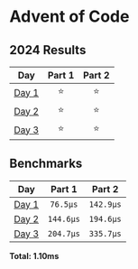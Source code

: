 # Advent of Code

<!--- advent_readme_stars table --->
## 2024 Results

| Day | Part 1 | Part 2 |
| :---: | :---: | :---: |
| [Day 1](https://adventofcode.com/2024/day/1) | ⭐ | ⭐ |
| [Day 2](https://adventofcode.com/2024/day/2) | ⭐ | ⭐ |
| [Day 3](https://adventofcode.com/2024/day/3) | ⭐ | ⭐ |
<!--- advent_readme_stars table --->

<!--- benchmarking table --->
## Benchmarks

| Day | Part 1 | Part 2 |
| :---: | :---: | :---:  |
| [Day 1](./src/bin/01.rs) | `76.5µs` | `142.9µs` |
| [Day 2](./src/bin/02.rs) | `144.6µs` | `194.6µs` |
| [Day 3](./src/bin/03.rs) | `204.7µs` | `335.7µs` |

**Total: 1.10ms**
<!--- benchmarking table --->

